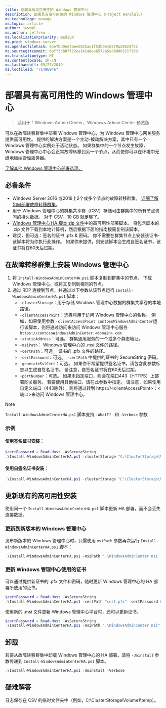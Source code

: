 ```yaml
---
title: 部署具有高可用性的 Windows 管理中心
description: 部署具有高可用性的 Windows 管理中心（Project Honolulu）
ms.technology: manage
ms.topic: article
author: jwwool
ms.author: jeffrew
ms.localizationpriority: medium
ms.prod: windows-server
ms.openlocfilehash: 6ae7bd9ed7aee5835ac1f53b9e10879ad8824f52
ms.sourcegitcommit: 6aff3d88ff22ea141a6ea6572a5ad8dd6321f199
ms.translationtype: HT
ms.contentlocale: zh-CN
ms.lasthandoff: 09/27/2019
ms.locfileid: "71406946"
---
```

# <a name="deploy-windows-admin-center-with-high-availability"></a>部署具有高可用性的 Windows 管理中心

>适用于：Windows Admin Center、Windows Admin Center 预览版

可以在故障转移群集中部署 Windows 管理中心，为 Windows 管理中心网关服务提供高可用性。 提供的解决方案是一个主动-被动解决方案，其中只有一个 Windows 管理中心实例处于活动状态。 如果群集中的一个节点发生故障，Windows 管理中心中心会正常故障转移到另一个节点，从而使你可以在环境中无缝地继续管理服务器。 

[了解其他 Windows 管理中心部署选项。](../plan/installation-options.md)

## <a name="prerequisites"></a>必备条件

- Windows Server 2016 或2019上2个或多个节点的故障转移群集。 [详细了解如何部署故障转移群集](../../../failover-clustering/failover-clustering-overview.md)。
- 用于 Windows 管理中心的群集共享卷（CSV）存储可由群集中的所有节点访问的持久数据。 对于 CSV，10 GB 就足够了。
- [Windows 管理中心 HA 脚本 zip 文件](https://aka.ms/WACHAScript)中的高可用性部署脚本。 将包含脚本的 .zip 文件下载到本地计算机，然后根据下面的指南按需复制该脚本。
- 建议，但可选：签名的证书 .pfx & 密码。 你不需要在群集节点上安装该证书-该脚本将为你执行此操作。 如果你未提供，则安装脚本会生成自签名证书，该证书将在60天后过期。

## <a name="install-windows-admin-center-on-a-failover-cluster"></a>在故障转移群集上安装 Windows 管理中心

1. 将 ```Install-WindowsAdminCenterHA.ps1``` 脚本复制到群集中的节点。 下载 Windows 管理中心，或将其复制到相同的节点。
2. 通过 RDP 连接到节点，并通过以下参数从该节点运行 ```Install-WindowsAdminCenterHA.ps1``` 脚本：
    - `-clusterStorage`：用于存储 Windows 管理中心数据的群集共享卷的本地路径。
    - `-clientAccessPoint`：选择将用于访问 Windows 管理中心的名称。 例如，如果使用参数 `-clientAccessPoint contosoWindowsAdminCenter`运行该脚本，则将通过访问来访问 Windows 管理中心服务 `https://contosoWindowsAdminCenter.<domain>.com`
    - `-staticAddress`：可选。 群集通用服务的一个或多个静态地址。 
    - `-msiPath`： Windows 管理中心的 .msi 文件的路径。
    - `-certPath`：可选。 证书的 .pfx 文件的路径。
    - `-certPassword`：可选。 `-certPath` 中提供的证书的 SecureString 密码。
    - `-generateSslCert`：可选。 如果你不希望提供签名证书，请包含此参数标志以生成自签名证书。 请注意，自签名证书将在60天后过期。
    - `-portNumber`：可选。 如果未指定端口，则会在端口443（HTTPS）上部署网关服务。 若要使用其他端口，请在此参数中指定。 请注意，如果使用自定义端口（443除外），则将通过转到 https://\<clientAccessPoint\>：\<端口\>来访问 Windows 管理中心。

> [!NOTE]
> ```Install-WindowsAdminCenterHA.ps1``` 脚本支持 ```-WhatIf ``` 和 ```-Verbose``` 参数

### <a name="examples"></a>示例

#### <a name="install-with-a-signed-certificate"></a>使用签名证书安装：

```powershell
$certPassword = Read-Host -AsSecureString
.\Install-WindowsAdminCenterHA.ps1 -clusterStorage "C:\ClusterStorage\Volume1" -clientAccessPoint "contoso-ha-gateway" -msiPath ".\WindowsAdminCenter.msi" -certPath "cert.pfx" -certPassword $certPassword -Verbose
```

#### <a name="install-with-a-self-signed-certificate"></a>使用自签名证书安装：

```powershell
.\Install-WindowsAdminCenterHA.ps1 -clusterStorage "C:\ClusterStorage\Volume1" -clientAccessPoint "contoso-ha-gateway" -msiPath ".\WindowsAdminCenter.msi" -generateSslCert -Verbose
```

## <a name="update-an-existing-high-availability-installation"></a>更新现有的高可用性安装

使用同一个 ```Install-WindowsAdminCenterHA.ps1``` 脚本更新 HA 部署，而不会丢失连接数据。

### <a name="update-to-a-new-version-of-windows-admin-center"></a>更新到新版本的 Windows 管理中心

发布新版本的 Windows 管理中心时，只需使用 ```msiPath``` 参数再次运行 ```Install-WindowsAdminCenterHA.ps1``` 脚本：

```powershell
.\Install-WindowsAdminCenterHA.ps1 -msiPath '.\WindowsAdminCenter.msi' -Verbose
```

### <a name="update-the-certificate-used-by-windows-admin-center"></a>更新 Windows 管理中心使用的证书

可以通过提供新证书的 .pfx 文件和密码，随时更新 Windows 管理中心的 HA 部署所使用的证书。

```powershell
$certPassword = Read-Host -AsSecureString
.\Install-WindowsAdminCenterHA.ps1 -certPath "cert.pfx" -certPassword $certPassword -Verbose
```

使用新的 .msi 文件更新 Windows 管理中心平台时，还可以更新证书。

```powershell
$certPassword = Read-Host -AsSecureString
.\Install-WindowsAdminCenterHA.ps1 -msiPath ".\WindowsAdminCenter.msi" -certPath "cert.pfx" -certPassword $certPassword -Verbose
``` 

## <a name="uninstall"></a>卸载

若要从故障转移群集中卸载 Windows 管理中心的 HA 部署，请将 ```-Uninstall``` 参数传递到 ```Install-WindowsAdminCenterHA.ps1``` 脚本。

```powershell
.\Install-WindowsAdminCenterHA.ps1 -Uninstall -Verbose
```

## <a name="troubleshooting"></a>疑难解答

日志保存在 CSV 的临时文件夹中（例如，C:\ClusterStorage\Volume1\temp）。